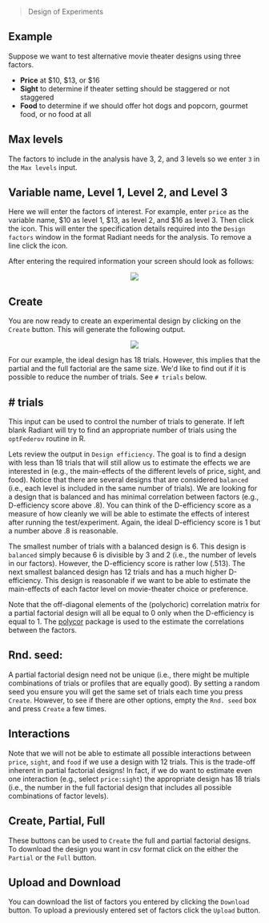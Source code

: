 > Design of Experiments

## Example

Suppose we want to test alternative movie theater designs using three factors.

* **Price** at \$10, \$13, or $16
* **Sight** to determine if theater setting should be staggered or not staggered
* **Food** to determine if we should offer hot dogs and popcorn, gourmet food, or no food at all

## Max levels

The factors to include in the analysis have 3, 2, and 3 levels so we enter `3` in the `Max levels` input.

## Variable name, Level 1, Level 2, and Level 3

Here we will enter the factors of interest. For example, enter `price` as the variable name, \$10 as level 1, \$13, as level 2, and \$16 as level 3. Then click the <i title='Add factor' class='fa fa-plus-circle'></i> icon. This will enter the specification details required into the `Design factors` window in the format Radiant needs for the analysis. To remove a line click the <i title='Add factor' class='fa fa-minus-circle'></i> icon.

After entering the required information your screen should look as follows:

<p align="center"><img src="figures_design/doe_factors.png"></p>

## Create

You are now ready to create an experimental design by clicking on the `Create` button. This will generate the following output.

<p align="center"><img src="figures_design/doe_output.png"></p>

For our example, the ideal design has 18 trials. However, this implies that the partial and the full factorial are the same size. We'd like to find out if it is possible to reduce the number of trials. See `# trials` below.

## # trials

This input can be used to control the number of trials to generate. If left blank Radiant will try to find an appropriate number of trials using the `optFederov` routine in R.

Lets review the output in `Design efficiency`. The goal is to find a design with less than 18 trials that will still allow us to estimate the effects we are interested in (e.g., the main-effects of the different levels of price, sight, and food). Notice that there are several designs that are considered `balanced` (i.e., each level is included in the same number of trials). We are looking for a design that is balanced and has minimal correlation between factors (e.g., D-efficiency score above .8). You can think of the D-efficiency score as a measure of how cleanly we will be able to estimate the effects of interest after running the test/experiment. Again, the ideal D-efficiency score is 1 but a number above .8 is reasonable.

The smallest number of trials with a balanced design is 6. This design is `balanced` simply because 6 is divisible by 3 and 2 (i.e., the number of levels in our factors). However, the D-efficiency score is rather low (.513). The next smallest balanced design has 12 trials and has a much higher D-efficiency. This design is reasonable if we want to be able to estimate the main-effects of each factor level on movie-theater choice or preference.

Note that the off-diagonal elements of the (polychoric) correlation matrix for a partial factorial design will all be equal to 0 only when the D-efficiency is equal to 1. The [polycor](https://cran.r-project.org/web/packages/polycor/index.html) package is used to the estimate the correlations between the factors.

## Rnd. seed:

A partial factorial design need not be unique (i.e., there might be multiple combinations of trials or profiles that are equally good). By setting a random seed you ensure you will get the same set of trials each time you press `Create`. However, to see if there are other options, empty the `Rnd. seed` box and press `Create` a few times.

## Interactions

Note that we will not be able to estimate all possible interactions between `price`, `sight`, and `food` if we use a design with 12 trials. This is the trade-off inherent in partial factorial designs! In fact, if we do want to estimate even one interaction (e.g., select `price:sight`) the appropriate design has 18 trials (i.e., the number in the full factorial design that includes all possible combinations of factor levels).

## Create, Partial, Full

These buttons can be used to `Create` the full and partial factorial designs. To download the design you want in csv format click on the either the `Partial` or the `Full` button.

## Upload and Download

You can download the list of factors you entered by clicking the `Download` button. To upload a previously entered set of factors click the `Upload` button.
